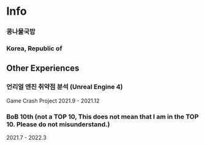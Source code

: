 # Info

### 콩나물국밥

### Korea, Republic of 

## Other Experiences

### 언리얼 엔진 취약점 분석 (Unreal Engine 4)
Game Crash Project
2021.9 - 2021.12

### BoB 10th (not a TOP 10, This does not mean that I am in the TOP 10. Please do not misunderstand.)
2021.7 - 2022.3
<!--
**bean5oup/bean5oup** is a ✨ _special_ ✨ repository because its `README.md` (this file) appears on your GitHub profile.

Here are some ideas to get you started:

- 🔭 I’m currently working on ...
- 🌱 I’m currently learning ...
- 👯 I’m looking to collaborate on ...
- 🤔 I’m looking for help with ...
- 💬 Ask me about ...
- 📫 How to reach me: ...
- 😄 Pronouns: ...
- ⚡ Fun fact: ...
-->
